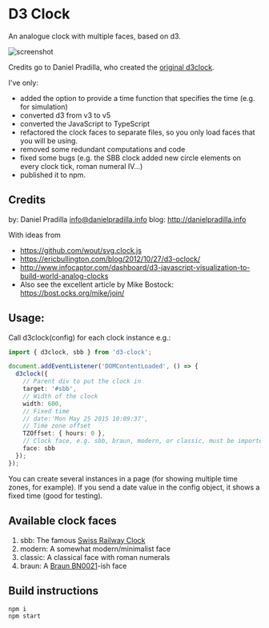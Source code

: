 # D3 Clock

An analogue clock with multiple faces, based on d3.

![screenshot](https://github.com/erikvullings/d3clock/raw/master/img/screenshot.png)

Credits go to Daniel Pradilla, who created the [original d3clock](https://www.danielpradilla.info/blog/a-swiss-railway-clock-in-d3).

I've only:
- added the option to provide a time function that specifies the time (e.g. for simulation)
- converted d3 from v3 to v5
- converted the JavaScript to TypeScript
- refactored the clock faces to separate files, so you only load faces that you will be using.
- removed some redundant computations and code
- fixed some bugs (e.g. the SBB clock added new circle elements on every clock tick, roman numeral IV...)
- published it to npm.

## Credits
by: Daniel Pradilla <info@danielpradilla.info>
blog: http://danielpradilla.info

With ideas from
- https://github.com/wout/svg.clock.js
- https://ericbullington.com/blog/2012/10/27/d3-oclock/
- http://www.infocaptor.com/dashboard/d3-javascript-visualization-to-build-world-analog-clocks
- Also see the excellent article by Mike Bostock: https://bost.ocks.org/mike/join/

## Usage:

Call d3clock(config) for each clock instance e.g.:

```typescript
import { d3clock, sbb } from 'd3-clock';

document.addEventListener('DOMContentLoaded', () => {
  d3clock({
    // Parent div to put the clock in
    target: '#sbb',
    // Width of the clock
    width: 600,
    // Fixed time
    // date:'Mon May 25 2015 10:09:37',
    // Time zone offset
    TZOffset: { hours: 0 },
    // Clock face, e.g. sbb, braun, modern, or classic, must be imported
    face: sbb
  });
});
```

You can create several instances in a page (for showing multiple time zones, for example).
If you send a date value in the config object, it shows a fixed time (good for testing).

Available clock faces
---------------------

1. sbb: The famous [Swiss Railway Clock](https://en.wikipedia.org/wiki/Swiss_railway_clock)
2. modern: A somewhat modern/minimalist face
3. classic: A classical face with roman numerals
4. braun: A [Braun BN0021](http://www.braun-clocks.com/watch/BN0021BKBKG)-ish face

## Build instructions

```console
npm i
npm start
```